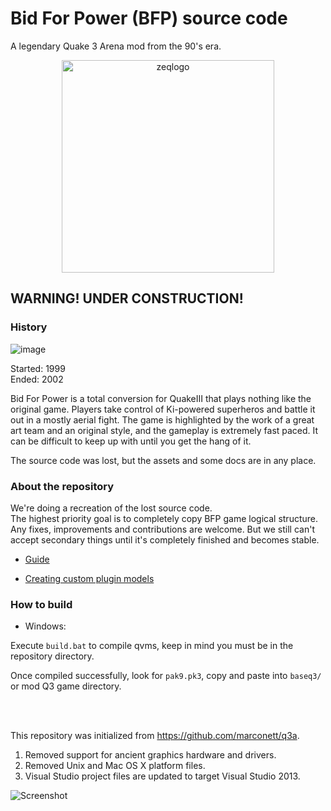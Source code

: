 Bid For Power (BFP) source code
===============================

A legendary Quake 3 Arena mod from the 90's era.

<p align="center">
<img alt="zeqlogo" src="https://user-images.githubusercontent.com/49716252/186026745-458849b2-385b-4108-8881-e55e82fb1493.png" width=340 />
</p>


## **WARNING!** UNDER CONSTRUCTION!

### History

![image](https://user-images.githubusercontent.com/49716252/186024989-69bc7473-d82e-4adf-b11f-dacfba4625dd.png)

Started: 1999 <br/> 
Ended: 2002

Bid For Power is a total conversion for QuakeIII that plays nothing like the original game. Players take control of Ki-powered superheros and battle it out in a mostly aerial fight. The game is highlighted by the work of a great art team and an original style, and the gameplay is extremely fast paced. It can be difficult to keep up with until you get the hang of it.

The source code was lost, but the assets and some docs are in any place.


### About the repository

We're doing a recreation of the lost source code. <br/>
The highest priority goal is to completely copy BFP game logical structure. <br/>
Any fixes, improvements and contributions are welcome. But we still can't accept secondary things until it's completely finished and becomes stable.

- [Guide](Guide.md)

- [Creating custom plugin models](Create_Custom_Models.md)

### How to build

- Windows:

Execute `build.bat` to compile qvms, keep in mind you must be in the repository directory.

Once compiled successfully, look for `pak9.pk3`, copy and paste into `baseq3/` or mod Q3 game directory.

<br/><br/>

This repository was initialized from https://github.com/marconett/q3a.

1. Removed support for ancient graphics hardware and drivers.
1. Removed Unix and Mac OS X platform files. 
1. Visual Studio project files are updated to target Visual Studio 2013.

![Screenshot](https://github.com/artemalive/Quake-III-Arena/raw/master/Screenshot.jpg)
